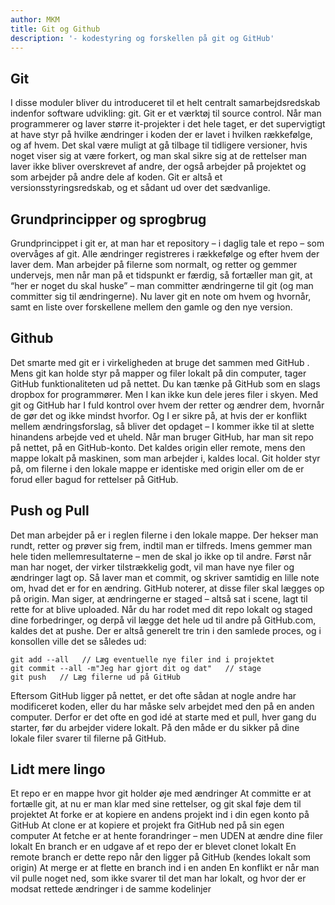 ```yaml
---
author: MKM
title: Git og Github
description: '- kodestyring og forskellen på git og GitHub'
---
```

## Git
I disse moduler bliver du introduceret til et helt centralt samarbejdsredskab indenfor software udvikling: git. Git er et værktøj til source control. Når man programmerer og laver større it-projekter i det hele taget, er det supervigtigt at have styr på hvilke ændringer i koden der er lavet i hvilken rækkefølge, og af hvem. Det skal være muligt at gå tilbage til tidligere versioner, hvis noget viser sig at være forkert, og man skal sikre sig at de rettelser man laver ikke bliver overskrevet af andre, der også arbejder på projektet og som arbejder på andre dele af koden. Git er altså et versionsstyringsredskab, og et sådant ud over det sædvanlige.

## Grundprincipper og sprogbrug
Grundprincippet i git er, at man har et repository – i daglig tale et repo – som overvåges af git. Alle ændringer registreres i rækkefølge og efter hvem der laver dem. Man arbejder på filerne som normalt, og retter og gemmer undervejs, men når man på et tidspunkt er færdig, så fortæller man git, at “her er noget du skal huske” – man committer ændringerne til git (og man committer sig til ændringerne). Nu laver git en note om hvem og hvornår, samt en liste over forskellene mellem den gamle og den nye version.

## Github
Det smarte med git er i virkeligheden at bruge det sammen med GitHub . Mens git kan holde styr på mapper og filer lokalt på din computer, tager GitHub funktionaliteten ud på nettet. Du kan tænke på GitHub som en slags dropbox for programmører. Men I kan ikke kun dele jeres filer i skyen. Med git og GitHub har I fuld kontrol over hvem der retter og ændrer dem, hvornår de gør det og ikke mindst hvorfor. Og I er sikre på, at hvis der er konflikt mellem ændringsforslag, så bliver det opdaget – I kommer ikke til at slette hinandens arbejde ved et uheld.
Når man bruger GitHub, har man sit repo på nettet, på en GitHub-konto. Det kaldes origin eller remote, mens den mappe lokalt på maskinen, som man arbejder i, kaldes local. Git holder styr på, om filerne i den lokale mappe er identiske med origin eller om de er forud eller bagud for rettelser på GitHub. 

## Push og Pull
Det man arbejder på er i reglen filerne i den lokale mappe. Der hekser man rundt, retter og prøver sig frem, indtil man er tilfreds. Imens gemmer man hele tiden mellemresultaterne – men de skal jo ikke op til andre. Først når man har noget, der virker tilstrækkelig godt, vil man have nye filer og ændringer lagt op. Så laver man et commit, og skriver samtidig en lille note om, hvad det er for en ændring. GitHub noterer, at disse filer skal lægges op på origin. Man siger, at ændringerne er staged – altså sat i scene, lagt til rette for at blive uploaded.
Når du har rodet med dit repo lokalt og staged dine forbedringer, og derpå vil lægge det hele ud til andre på GitHub.com, kaldes det at pushe. Der er altså generelt tre trin i den samlede proces, og i konsollen ville det se således ud:

```
git add --all   // Læg eventuelle nye filer ind i projektet
git commit --all -m"Jeg har gjort dit og dat"   // stage
git push   // Læg filerne ud på GitHub
```

Eftersom GitHub ligger på nettet, er det ofte sådan at nogle andre har modificeret koden, eller du har måske selv arbejdet med den på en anden computer. Derfor er det ofte en god idé at starte med et pull, hver gang du starter, før du arbejder videre lokalt. På den måde er du sikker på dine lokale filer svarer til filerne på GitHub. 

## Lidt mere lingo
Et repo er en mappe hvor git holder øje med ændringer
At committe er at fortælle git, at nu er man klar med sine rettelser, og git skal føje dem til projektet
At forke er at kopiere en andens projekt ind i din egen konto på GitHub
At clone er at kopiere et projekt fra GitHub ned på sin egen computer
At fetche er at hente forandringer – men UDEN at ændre dine filer lokalt
En branch er en udgave af et repo der er blevet clonet lokalt
En remote branch er dette repo når den ligger på GitHub (kendes lokalt som origin)
At merge er at flette en branch ind i en anden
En konflikt er når man vil pulle noget ned, som ikke svarer til det man har lokalt, og hvor der er modsat rettede ændringer i de samme kodelinjer
